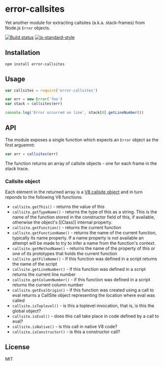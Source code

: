 # error-callsites

Yet another module for extracting callsites (a.k.a. stack-frames) from
Node.js `Error` objects.

[![Build status](https://travis-ci.org/watson/error-callsites.svg?branch=master)](https://travis-ci.org/watson/error-callsites)
[![js-standard-style](https://img.shields.io/badge/code%20style-standard-brightgreen.svg?style=flat)](https://github.com/feross/standard)

## Installation

```
npm install error-callsites
```

## Usage

```js
var callsites = require('error-callsites')

var err = new Error('foo')
var stack = callsites(err)

console.log('Error occurred on line', stack[0].getLineNumber())
```

## API

The module exposes a single function which expects an `Error` object as
the first arguemnt:

```js
var arr = callsites(err)
```

The function returns an array of callsite objects - one for each frame
in the stack trace.

### Callsite object

Each element in the returned array is a [V8 callsite
object](https://code.google.com/p/v8-wiki/wiki/JavaScriptStackTraceApi#Customizing_stack_traces)
and in turn reponds to the following V8 functions:

- `callsite.getThis()` - returns the value of this
- `callsite.getTypeName()` - returns the type of this as a string. This is the name of the function stored in the constructor field of this, if available, otherwise the object's [[Class]] internal property.
- `callsite.getFunction()` - returns the current function
- `callsite.getFunctionName()` - returns the name of the current function, typically its name property. If a name property is not available an attempt will be made to try to infer a name from the function's context.
- `callsite.getMethodName()` - returns the name of the property of this or one of its prototypes that holds the current function
- `callsite.getFileName()` - if this function was defined in a script returns the name of the script
- `callsite.getLineNumber()` - if this function was defined in a script returns the current line number
- `callsite.getColumnNumber()` - if this function was defined in a script returns the current column number
- `callsite.getEvalOrigin()` - if this function was created using a call to eval returns a CallSite object representing the location where eval was called
- `callsite.isToplevel()` - is this a toplevel invocation, that is, is this the global object?
- `callsite.isEval()` - does this call take place in code defined by a call to eval?
- `callsite.isNative()` - is this call in native V8 code?
- `callsite.isConstructor()` - is this a constructor call?

## License

MIT
